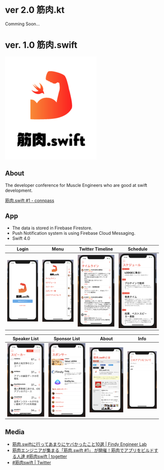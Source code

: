 

# ver 2.0 筋肉.kt

Comming Soon...

# ver. 1.0 筋肉.swift
<img src="kinniku-swift-images/kinniku-swift-logo.png" width=300>

## About
The developer conference for Muscle Engineers who are good at swift development.

[筋肉.swift #1 - connpass](https://kinniku-swift.connpass.com/event/69438/)

## App

- The data is stored in  Firebase Firestore.
- Push Notification system is using Firebase Cloud Messaging.
- Swift 4.0

|Login|Menu|Twitter Timeline|Schedule|
|:--:|:--:|:--:|:--:|
|<img src="kinniku-swift-images/screen1.png">|<img src="kinniku-swift-images/screen3.png">|<img src="kinniku-swift-images/screen2.png">|<img src="kinniku-swift-images/screen4.png">|

|Speaker List|Sponsor List|About|Info|
|:--:|:--:|:--:|:--:|
|<img src="kinniku-swift-images/screen5.png">|<img src="kinniku-swift-images/screen6.png ">|<img src="kinniku-swift-images/screen7.png">|<img src="kinniku-swift-images/screen8.png">|

## Media
- [筋肉.swiftに行ってあまりにヤバかったこと10選 | Findy Engineer Lab](https://findy-code.io/engineer-lab/kinniku-swift-yabai-10)
- [筋肉エンジニアが集まる「筋肉.swift #1」 が開催！筋肉でアプリをビルドする人達 #筋肉swift | togetter](https://togetter.com/li/1176732)
- [#筋肉swift | Twitter](https://twitter.com/hashtag/%E7%AD%8B%E8%82%89swift)

